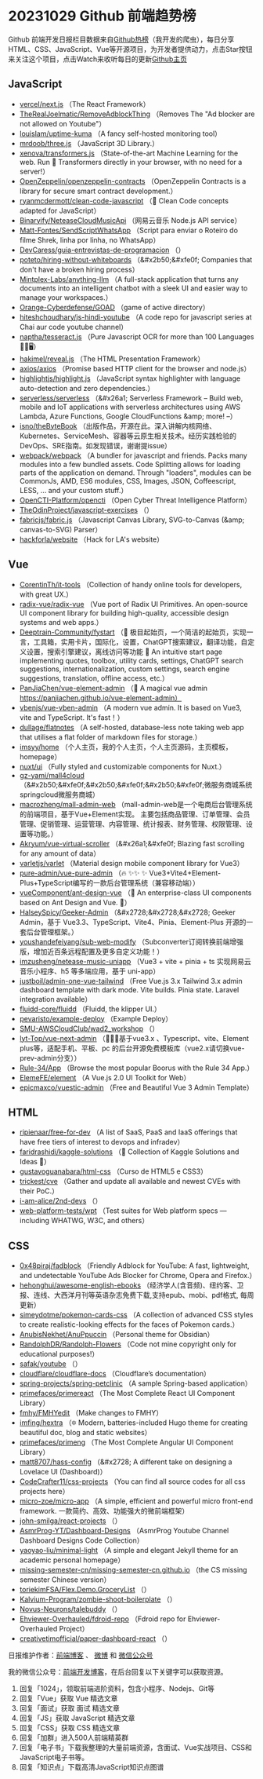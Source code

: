 # 20231029 Github 前端趋势榜

Github 前端开发日报栏目数据来自[Github热榜](https://github.qdkfweb.cn/)（我开发的爬虫），每日分享HTML、CSS、JavaScript、Vue等开源项目，为开发者提供动力，点击Star按钮来关注这个项目，点击Watch来收听每日的更新[Github主页](https://github.com/kujian/githubTrending)
## JavaScript

* [vercel/next.js](https://link.qdkfweb.cn/?target=https%3A%2F%2Fgithub.com%2Fvercel%2Fnext.js) （The React Framework）
* [TheRealJoelmatic/RemoveAdblockThing](https://link.qdkfweb.cn/?target=https%3A%2F%2Fgithub.com%2FTheRealJoelmatic%2FRemoveAdblockThing) （Removes The &quot;Ad blocker are not allowed on Youtube&quot;）
* [louislam/uptime-kuma](https://link.qdkfweb.cn/?target=https%3A%2F%2Fgithub.com%2Flouislam%2Fuptime-kuma) （A fancy self-hosted monitoring tool）
* [mrdoob/three.js](https://link.qdkfweb.cn/?target=https%3A%2F%2Fgithub.com%2Fmrdoob%2Fthree.js) （JavaScript 3D Library.）
* [xenova/transformers.js](https://link.qdkfweb.cn/?target=https%3A%2F%2Fgithub.com%2Fxenova%2Ftransformers.js) （State-of-the-art Machine Learning for the web. Run &#x1f917; Transformers directly in your browser, with no need for a server!）
* [OpenZeppelin/openzeppelin-contracts](https://link.qdkfweb.cn/?target=https%3A%2F%2Fgithub.com%2FOpenZeppelin%2Fopenzeppelin-contracts) （OpenZeppelin Contracts is a library for secure smart contract development.）
* [ryanmcdermott/clean-code-javascript](https://link.qdkfweb.cn/?target=https%3A%2F%2Fgithub.com%2Fryanmcdermott%2Fclean-code-javascript) （&#x1f6c1; Clean Code concepts adapted for JavaScript）
* [Binaryify/NeteaseCloudMusicApi](https://link.qdkfweb.cn/?target=https%3A%2F%2Fgithub.com%2FBinaryify%2FNeteaseCloudMusicApi) （网易云音乐 Node.js API service）
* [Matt-Fontes/SendScriptWhatsApp](https://link.qdkfweb.cn/?target=https%3A%2F%2Fgithub.com%2FMatt-Fontes%2FSendScriptWhatsApp) （Script para enviar o Roteiro do filme Shrek, linha por linha, no WhatsApp）
* [DevCaress/guia-entrevistas-de-programacion](https://link.qdkfweb.cn/?target=https%3A%2F%2Fgithub.com%2FDevCaress%2Fguia-entrevistas-de-programacion) （）
* [poteto/hiring-without-whiteboards](https://link.qdkfweb.cn/?target=https%3A%2F%2Fgithub.com%2Fpoteto%2Fhiring-without-whiteboards) （&amp;#x2b50;&amp;#xfe0f; Companies that don't have a broken hiring process）
* [Mintplex-Labs/anything-llm](https://link.qdkfweb.cn/?target=https%3A%2F%2Fgithub.com%2FMintplex-Labs%2Fanything-llm) （A full-stack application that turns any documents into an intelligent chatbot with a sleek UI and easier way to manage your workspaces.）
* [Orange-Cyberdefense/GOAD](https://link.qdkfweb.cn/?target=https%3A%2F%2Fgithub.com%2FOrange-Cyberdefense%2FGOAD) （game of active directory）
* [hiteshchoudhary/js-hindi-youtube](https://link.qdkfweb.cn/?target=https%3A%2F%2Fgithub.com%2Fhiteshchoudhary%2Fjs-hindi-youtube) （A code repo for javascript series at Chai aur code youtube channel）
* [naptha/tesseract.js](https://link.qdkfweb.cn/?target=https%3A%2F%2Fgithub.com%2Fnaptha%2Ftesseract.js) （Pure Javascript OCR for more than 100 Languages &#x1f4d6;&#x1f389;&#x1f5a5;）
* [hakimel/reveal.js](https://link.qdkfweb.cn/?target=https%3A%2F%2Fgithub.com%2Fhakimel%2Freveal.js) （The HTML Presentation Framework）
* [axios/axios](https://link.qdkfweb.cn/?target=https%3A%2F%2Fgithub.com%2Faxios%2Faxios) （Promise based HTTP client for the browser and node.js）
* [highlightjs/highlight.js](https://link.qdkfweb.cn/?target=https%3A%2F%2Fgithub.com%2Fhighlightjs%2Fhighlight.js) （JavaScript syntax highlighter with language auto-detection and zero dependencies.）
* [serverless/serverless](https://link.qdkfweb.cn/?target=https%3A%2F%2Fgithub.com%2Fserverless%2Fserverless) （&amp;#x26a1; Serverless Framework &ndash; Build web, mobile and IoT applications with serverless architectures using AWS Lambda, Azure Functions, Google CloudFunctions &amp;amp; more! &ndash;）
* [isno/theByteBook](https://link.qdkfweb.cn/?target=https%3A%2F%2Fgithub.com%2Fisno%2FtheByteBook) （出版作品，开源在此。深入讲解内核网络、Kubernetes、ServiceMesh、容器等云原生相关技术。经历实践检验的 DevOps、SRE指南。如发现错误，谢谢提issue）
* [webpack/webpack](https://link.qdkfweb.cn/?target=https%3A%2F%2Fgithub.com%2Fwebpack%2Fwebpack) （A bundler for javascript and friends. Packs many modules into a few bundled assets. Code Splitting allows for loading parts of the application on demand. Through &quot;loaders&quot;, modules can be CommonJs, AMD, ES6 modules, CSS, Images, JSON, Coffeescript, LESS, ... and your custom stuff.）
* [OpenCTI-Platform/opencti](https://link.qdkfweb.cn/?target=https%3A%2F%2Fgithub.com%2FOpenCTI-Platform%2Fopencti) （Open Cyber Threat Intelligence Platform）
* [TheOdinProject/javascript-exercises](https://link.qdkfweb.cn/?target=https%3A%2F%2Fgithub.com%2FTheOdinProject%2Fjavascript-exercises) （）
* [fabricjs/fabric.js](https://link.qdkfweb.cn/?target=https%3A%2F%2Fgithub.com%2Ffabricjs%2Ffabric.js) （Javascript Canvas Library, SVG-to-Canvas (&amp;amp; canvas-to-SVG) Parser）
* [hackforla/website](https://link.qdkfweb.cn/?target=https%3A%2F%2Fgithub.com%2Fhackforla%2Fwebsite) （Hack for LA's website）

## Vue

* [CorentinTh/it-tools](https://link.qdkfweb.cn/?target=https%3A%2F%2Fgithub.com%2FCorentinTh%2Fit-tools) （Collection of handy online tools for developers, with great UX.）
* [radix-vue/radix-vue](https://link.qdkfweb.cn/?target=https%3A%2F%2Fgithub.com%2Fradix-vue%2Fradix-vue) （Vue port of Radix UI Primitives. An open-source UI component library for building high-quality, accessible design systems and web apps.）
* [Deeptrain-Community/fystart](https://link.qdkfweb.cn/?target=https%3A%2F%2Fgithub.com%2FDeeptrain-Community%2Ffystart) （&#x1f34f; 极目起始页，一个简洁的起始页，实现一言，工具箱，实用卡片，国际化，设置，ChatGPT搜索建议，翻译功能，自定义设置，搜索引擎建议，离线访问等功能 &#x1f34f; An intuitive start page implementing quotes, toolbox, utility cards, settings, ChatGPT search suggestions, internationalization, custom settings, search engine suggestions, translation, offline access, etc.）
* [PanJiaChen/vue-element-admin](https://link.qdkfweb.cn/?target=https%3A%2F%2Fgithub.com%2FPanJiaChen%2Fvue-element-admin) （&#x1f389; A magical vue admin https://panjiachen.github.io/vue-element-admin）
* [vbenjs/vue-vben-admin](https://link.qdkfweb.cn/?target=https%3A%2F%2Fgithub.com%2Fvbenjs%2Fvue-vben-admin) （A modern vue admin. It is based on Vue3, vite and TypeScript. It's fast！）
* [dullage/flatnotes](https://link.qdkfweb.cn/?target=https%3A%2F%2Fgithub.com%2Fdullage%2Fflatnotes) （A self-hosted, database-less note taking web app that utilises a flat folder of markdown files for storage.）
* [imsyy/home](https://link.qdkfweb.cn/?target=https%3A%2F%2Fgithub.com%2Fimsyy%2Fhome) （个人主页，我的个人主页，个人主页源码，主页模板，homepage）
* [nuxt/ui](https://link.qdkfweb.cn/?target=https%3A%2F%2Fgithub.com%2Fnuxt%2Fui) （Fully styled and customizable components for Nuxt.）
* [gz-yami/mall4cloud](https://link.qdkfweb.cn/?target=https%3A%2F%2Fgithub.com%2Fgz-yami%2Fmall4cloud) （&amp;#x2b50;&amp;#xfe0f;&amp;#x2b50;&amp;#xfe0f;&amp;#x2b50;&amp;#xfe0f;微服务商城系统 springcloud微服务商城）
* [macrozheng/mall-admin-web](https://link.qdkfweb.cn/?target=https%3A%2F%2Fgithub.com%2Fmacrozheng%2Fmall-admin-web) （mall-admin-web是一个电商后台管理系统的前端项目，基于Vue+Element实现。 主要包括商品管理、订单管理、会员管理、促销管理、运营管理、内容管理、统计报表、财务管理、权限管理、设置等功能。）
* [Akryum/vue-virtual-scroller](https://link.qdkfweb.cn/?target=https%3A%2F%2Fgithub.com%2FAkryum%2Fvue-virtual-scroller) （&amp;#x26a1;&amp;#xfe0f; Blazing fast scrolling for any amount of data）
* [varletjs/varlet](https://link.qdkfweb.cn/?target=https%3A%2F%2Fgithub.com%2Fvarletjs%2Fvarlet) （Material design mobile component library for Vue3）
* [pure-admin/vue-pure-admin](https://link.qdkfweb.cn/?target=https%3A%2F%2Fgithub.com%2Fpure-admin%2Fvue-pure-admin) （&#x1f525; &#x2728;&#x2728; &#x2728; Vue3+Vite4+Element-Plus+TypeScript编写的一款后台管理系统（兼容移动端））
* [vueComponent/ant-design-vue](https://link.qdkfweb.cn/?target=https%3A%2F%2Fgithub.com%2FvueComponent%2Fant-design-vue) （&#x1f308; An enterprise-class UI components based on Ant Design and Vue. &#x1f41c;）
* [HalseySpicy/Geeker-Admin](https://link.qdkfweb.cn/?target=https%3A%2F%2Fgithub.com%2FHalseySpicy%2FGeeker-Admin) （&amp;#x2728;&amp;#x2728;&amp;#x2728; Geeker Admin，基于 Vue3.3、TypeScript、Vite4、Pinia、Element-Plus 开源的一套后台管理框架。）
* [youshandefeiyang/sub-web-modify](https://link.qdkfweb.cn/?target=https%3A%2F%2Fgithub.com%2Fyoushandefeiyang%2Fsub-web-modify) （Subconverter订阅转换前端增强版，增加近百条远程配置及更多自定义功能！）
* [imzusheng/netease-music-uniapp](https://link.qdkfweb.cn/?target=https%3A%2F%2Fgithub.com%2Fimzusheng%2Fnetease-music-uniapp) （Vue3 + vite + pinia + ts 实现网易云音乐小程序、h5 等多端应用，基于 uni-app）
* [justboil/admin-one-vue-tailwind](https://link.qdkfweb.cn/?target=https%3A%2F%2Fgithub.com%2Fjustboil%2Fadmin-one-vue-tailwind) （Free Vue.js 3.x Tailwind 3.x admin dashboard template with dark mode. Vite builds. Pinia state. Laravel integration available）
* [fluidd-core/fluidd](https://link.qdkfweb.cn/?target=https%3A%2F%2Fgithub.com%2Ffluidd-core%2Ffluidd) （Fluidd, the klipper UI.）
* [pevaristo/example-deploy](https://link.qdkfweb.cn/?target=https%3A%2F%2Fgithub.com%2Fpevaristo%2Fexample-deploy) （Example Deploy）
* [SMU-AWSCloudClub/wad2_workshop](https://link.qdkfweb.cn/?target=https%3A%2F%2Fgithub.com%2FSMU-AWSCloudClub%2Fwad2_workshop) （）
* [lyt-Top/vue-next-admin](https://link.qdkfweb.cn/?target=https%3A%2F%2Fgithub.com%2Flyt-Top%2Fvue-next-admin) （&#x1f389;&#x1f389;&#x1f525;基于vue3.x 、Typescript、vite、Element plus等，适配手机、平板、pc 的后台开源免费模板库（vue2.x请切换vue-prev-admin分支））
* [Rule-34/App](https://link.qdkfweb.cn/?target=https%3A%2F%2Fgithub.com%2FRule-34%2FApp) （Browse the most popular Boorus with the Rule 34 App.）
* [ElemeFE/element](https://link.qdkfweb.cn/?target=https%3A%2F%2Fgithub.com%2FElemeFE%2Felement) （A Vue.js 2.0 UI Toolkit for Web）
* [epicmaxco/vuestic-admin](https://link.qdkfweb.cn/?target=https%3A%2F%2Fgithub.com%2Fepicmaxco%2Fvuestic-admin) （Free and Beautiful Vue 3 Admin Template）

## HTML

* [ripienaar/free-for-dev](https://link.qdkfweb.cn/?target=https%3A%2F%2Fgithub.com%2Fripienaar%2Ffree-for-dev) （A list of SaaS, PaaS and IaaS offerings that have free tiers of interest to devops and infradev）
* [faridrashidi/kaggle-solutions](https://link.qdkfweb.cn/?target=https%3A%2F%2Fgithub.com%2Ffaridrashidi%2Fkaggle-solutions) （&#x1f3c5; Collection of Kaggle Solutions and Ideas &#x1f3c5;）
* [gustavoguanabara/html-css](https://link.qdkfweb.cn/?target=https%3A%2F%2Fgithub.com%2Fgustavoguanabara%2Fhtml-css) （Curso de HTML5 e CSS3）
* [trickest/cve](https://link.qdkfweb.cn/?target=https%3A%2F%2Fgithub.com%2Ftrickest%2Fcve) （Gather and update all available and newest CVEs with their PoC.）
* [i-am-alice/2nd-devs](https://link.qdkfweb.cn/?target=https%3A%2F%2Fgithub.com%2Fi-am-alice%2F2nd-devs) （）
* [web-platform-tests/wpt](https://link.qdkfweb.cn/?target=https%3A%2F%2Fgithub.com%2Fweb-platform-tests%2Fwpt) （Test suites for Web platform specs &mdash; including WHATWG, W3C, and others）

## CSS

* [0x48piraj/fadblock](https://link.qdkfweb.cn/?target=https%3A%2F%2Fgithub.com%2F0x48piraj%2Ffadblock) （Friendly Adblock for YouTube: A fast, lightweight, and undetectable YouTube Ads Blocker for Chrome, Opera and Firefox.）
* [hehonghui/awesome-english-ebooks](https://link.qdkfweb.cn/?target=https%3A%2F%2Fgithub.com%2Fhehonghui%2Fawesome-english-ebooks) （经济学人(含音频)、纽约客、卫报、连线、大西洋月刊等英语杂志免费下载,支持epub、mobi、pdf格式, 每周更新）
* [simeydotme/pokemon-cards-css](https://link.qdkfweb.cn/?target=https%3A%2F%2Fgithub.com%2Fsimeydotme%2Fpokemon-cards-css) （A collection of advanced CSS styles to create realistic-looking effects for the faces of Pokemon cards.）
* [AnubisNekhet/AnuPpuccin](https://link.qdkfweb.cn/?target=https%3A%2F%2Fgithub.com%2FAnubisNekhet%2FAnuPpuccin) （Personal theme for Obsidian）
* [RandolphDR/Randolph-Flowers](https://link.qdkfweb.cn/?target=https%3A%2F%2Fgithub.com%2FRandolphDR%2FRandolph-Flowers) （Code not mine copyright only for educational purposes!）
* [safak/youtube](https://link.qdkfweb.cn/?target=https%3A%2F%2Fgithub.com%2Fsafak%2Fyoutube) （）
* [cloudflare/cloudflare-docs](https://link.qdkfweb.cn/?target=https%3A%2F%2Fgithub.com%2Fcloudflare%2Fcloudflare-docs) （Cloudflare&rsquo;s documentation）
* [spring-projects/spring-petclinic](https://link.qdkfweb.cn/?target=https%3A%2F%2Fgithub.com%2Fspring-projects%2Fspring-petclinic) （A sample Spring-based application）
* [primefaces/primereact](https://link.qdkfweb.cn/?target=https%3A%2F%2Fgithub.com%2Fprimefaces%2Fprimereact) （The Most Complete React UI Component Library）
* [fmhy/FMHYedit](https://link.qdkfweb.cn/?target=https%3A%2F%2Fgithub.com%2Ffmhy%2FFMHYedit) （Make changes to FMHY）
* [imfing/hextra](https://link.qdkfweb.cn/?target=https%3A%2F%2Fgithub.com%2Fimfing%2Fhextra) （&#x1f52f; Modern, batteries-included Hugo theme for creating beautiful doc, blog and static websites）
* [primefaces/primeng](https://link.qdkfweb.cn/?target=https%3A%2F%2Fgithub.com%2Fprimefaces%2Fprimeng) （The Most Complete Angular UI Component Library）
* [matt8707/hass-config](https://link.qdkfweb.cn/?target=https%3A%2F%2Fgithub.com%2Fmatt8707%2Fhass-config) （&amp;#x2728; A different take on designing a Lovelace UI (Dashboard)）
* [CodeCrafter11/css-projects](https://link.qdkfweb.cn/?target=https%3A%2F%2Fgithub.com%2FCodeCrafter11%2Fcss-projects) （You can find all source codes for all css projects here）
* [micro-zoe/micro-app](https://link.qdkfweb.cn/?target=https%3A%2F%2Fgithub.com%2Fmicro-zoe%2Fmicro-app) （A simple, efficient and powerful micro front-end framework. 一款简约、高效、功能强大的微前端框架）
* [john-smilga/react-projects](https://link.qdkfweb.cn/?target=https%3A%2F%2Fgithub.com%2Fjohn-smilga%2Freact-projects) （）
* [AsmrProg-YT/Dashboard-Designs](https://link.qdkfweb.cn/?target=https%3A%2F%2Fgithub.com%2FAsmrProg-YT%2FDashboard-Designs) （AsmrProg Youtube Channel Dashboard Designs Code Collection）
* [yaoyao-liu/minimal-light](https://link.qdkfweb.cn/?target=https%3A%2F%2Fgithub.com%2Fyaoyao-liu%2Fminimal-light) （A simple and elegant Jekyll theme for an academic personal homepage）
* [missing-semester-cn/missing-semester-cn.github.io](https://link.qdkfweb.cn/?target=https%3A%2F%2Fgithub.com%2Fmissing-semester-cn%2Fmissing-semester-cn.github.io) （the CS missing semester Chinese version）
* [toriekimFSA/Flex.Demo.GroceryList](https://link.qdkfweb.cn/?target=https%3A%2F%2Fgithub.com%2FtoriekimFSA%2FFlex.Demo.GroceryList) （）
* [Kalvium-Program/zombie-shoot-boilerplate](https://link.qdkfweb.cn/?target=https%3A%2F%2Fgithub.com%2FKalvium-Program%2Fzombie-shoot-boilerplate) （）
* [Novus-Neurons/talebuddy](https://link.qdkfweb.cn/?target=https%3A%2F%2Fgithub.com%2FNovus-Neurons%2Ftalebuddy) （）
* [Ehviewer-Overhauled/fdroid-repo](https://link.qdkfweb.cn/?target=https%3A%2F%2Fgithub.com%2FEhviewer-Overhauled%2Ffdroid-repo) （Fdroid repo for Ehviewer-Overhauled Project）
* [creativetimofficial/paper-dashboard-react](https://link.qdkfweb.cn/?target=https%3A%2F%2Fgithub.com%2Fcreativetimofficial%2Fpaper-dashboard-react) （）


日报维护作者：[前端博客](https://qdkfweb.cn/) 、 [微博](http://weibo.com/kujian) 和 [微信公众号](https://open.weixin.qq.com/qr/code?username=caibaojian_com)

我的微信公众号：[前端开发博客](https://open.weixin.qq.com/qr/code?username=caibaojian_com)，在后台回复以下关键字可以获取资源。

1. 回复「1024」，领取前端进阶资料，包含小程序、Nodejs、Git等
2. 回复「Vue」获取 Vue 精选文章
3. 回复「面试」获取 面试 精选文章
4. 回复「JS」获取 JavaScript 精选文章
5. 回复「CSS」获取 CSS 精选文章
6. 回复「加群」进入500人前端精英群
7. 回复「电子书」下载我整理的大量前端资源，含面试、Vue实战项目、CSS和JavaScript电子书等。
8. 回复「知识点」下载高清JavaScript知识点图谱